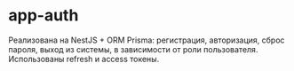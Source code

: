 # app-auth
Реализована на NestJS + ORM Prisma: регистрация, авторизация, сброс пароля, выход из системы, в зависимости от роли пользователя.  Использованы refresh и access токены.
